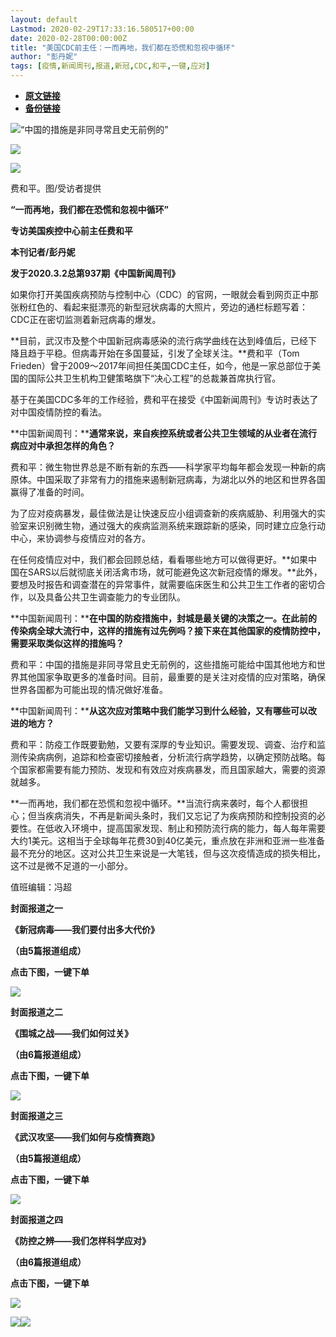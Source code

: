 ```yaml
---
layout: default
Lastmod: 2020-02-29T17:33:16.580517+00:00
date: 2020-02-28T00:00:00Z
title: "美国CDC前主任：一而再地，我们都在恐慌和忽视中循环"
author: "彭丹妮"
tags: [疫情,新闻周刊,报道,新冠,CDC,和平,一键,应对]
---
```


* [**原文链接**](https://mp.weixin.qq.com/s/RMrwwQbRkKX3_4kZE_vpew)
* [**备份链接**](http://archive.is/vMYbp)


![](/images/post/f41406ec9ad46136ba4493dadf70b2d1.jpg)“中国的措施是非同寻常且史无前例的”

![](/images/post/5068c0a7c0924f3c134f3186e9e4ae73.jpg)  

![](/images/post/5d0e36d0ab5d9f8bdff54c6bc1f6608a.jpg)

费和平。图/受访者提供

**“一而再地，我们都在恐慌和忽视中循环”**

**专访美国疾控中心前主任费和平**

****本刊记者/彭丹妮****

****发于2020.3.2总第937期《中国新闻周刊》****

如果你打开美国疾病预防与控制中心（CDC）的官网，一眼就会看到网页正中那张粉红色的、看起来挺漂亮的新型冠状病毒的大照片，旁边的通栏标题写着：CDC正在密切监测着新冠病毒的爆发。

**目前，武汉市及整个中国新冠病毒感染的流行病学曲线在达到峰值后，已经下降且趋于平稳。但病毒开始在多国蔓延，引发了全球关注。**费和平（Tom Frieden）曾于2009～2017年间担任美国CDC主任，如今，他是一家总部位于美国的国际公共卫生机构卫健策略旗下“决心工程”的总裁兼首席执行官。

基于在美国CDC多年的工作经验，费和平在接受《中国新闻周刊》专访时表达了对中国疫情防控的看法。

**中国新闻周刊：****通常来说，来自疾控系统或者公共卫生领域的从业者在流行病应对中承担怎样的角色？**

费和平：微生物世界总是不断有新的东西——科学家平均每年都会发现一种新的病原体。中国采取了非常有力的措施来遏制新冠病毒，为湖北以外的地区和世界各国赢得了准备的时间。

为了应对疫病暴发，最佳做法是让快速反应小组调查新的疾病威胁、利用强大的实验室来识别微生物，通过强大的疾病监测系统来跟踪新的感染，同时建立应急行动中心，来协调参与疫情应对的各方。

在任何疫情应对中，我们都会回顾总结，看看哪些地方可以做得更好。**如果中国在SARS以后就彻底关闭活禽市场，就可能避免这次新冠疫情的爆发。**此外，要想及时报告和调查潜在的异常事件，就需要临床医生和公共卫生工作者的密切合作，以及具备公共卫生调查能力的专业团队。

**中国新闻周刊：****在中国的防疫措施中，封城是最关键的决策之一。在此前的传染病全球大流行中，这样的措施有过先例吗？接下来在其他国家的疫情防控中，需要采取类似这样的措施吗？**

费和平：中国的措施是非同寻常且史无前例的，这些措施可能给中国其他地方和世界其他国家争取更多的准备时间。目前，最重要的是关注对疫情的应对策略，确保世界各国都为可能出现的情况做好准备。

**中国新闻周刊：****从这次应对策略中我们能学习到什么经验，又有哪些可以改进的地方？**

费和平：防疫工作既要勤勉，又要有深厚的专业知识。需要发现、调查、治疗和监测传染病病例，追踪和检查密切接触者，分析流行病学趋势，以确定预防战略。每个国家都需要有能力预防、发现和有效应对疾病暴发，而且国家越大，需要的资源就越多。

**一而再地，我们都在恐慌和忽视中循环。**当流行病来袭时，每个人都很担心；但当疾病消失，不再是新闻头条时，我们又忘记了为疾病预防和控制投资的必要性。在低收入环境中，提高国家发现、制止和预防流行病的能力，每人每年需要大约1美元。这相当于全球每年花费30到40亿美元，重点放在非洲和亚洲一些准备最不充分的地区。这对公共卫生来说是一大笔钱，但与这次疫情造成的损失相比，这不过是微不足道的一小部分。

值班编辑：冯超  

**封面报道之一**

**《新冠病毒——我们要付出多大代价》**

**（由5篇报道组成）**

****点击下图，一键下单****  

![](/images/post/f343b98e020a0efe294c0c9de390165d.jpg)

**封面报道之二**

**《围城之战——我们如何过关》**

**（由6篇报道组成）**

******点击下图，一键下单******

![](/images/post/3dacc75314c14e9efe5a86edd6c5868d.jpg)

**封面报道之三**

**《武汉攻坚——我们如何与疫情赛跑》**

**（由5篇报道组成）**

****点击下图，一键下单****

![](/images/post/ce519194acc71ba3af617daaba525793.jpg)

**封面报道之四**

**《防控之辨——我们怎样科学应对》**

**（由6篇报道组成）**

****点击下图，一键下单****

![](/images/post/4a4b854b486a1d693d504892f5b035d0.jpg)

![](/images/post/e0175dcb54793e15aecf63c20f19f18d.jpg)![](/images/post/e7d75581cc05b5b4850558294bf97f5f.jpg)

